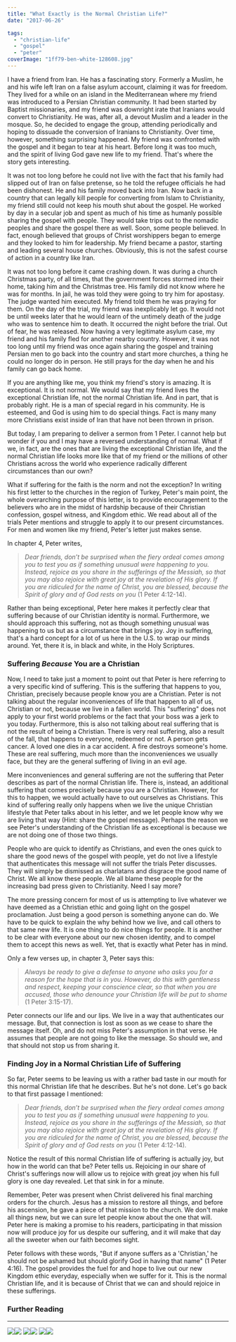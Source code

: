 ```yaml
---
title: "What Exactly is the Normal Christian Life?"
date: "2017-06-26"

tags: 
  - "christian-life"
  - "gospel"
  - "peter"
coverImage: "1ff79-ben-white-128608.jpg"
---
```


I have a friend from Iran. He has a fascinating story. Formerly a Muslim, he and his wife left Iran on a false asylum account, claiming it was for freedom. They lived for a while on an island in the Mediterranean where my friend was introduced to a Persian Christian community. It had been started by Baptist missionaries, and my friend was downright irate that Iranians would convert to Christianity. He was, after all, a devout Muslim and a leader in the mosque. So, he decided to engage the group, attending periodically and hoping to dissuade the conversion of Iranians to Christianity. Over time, however, something surprising happened. My friend was confronted with the gospel and it began to tear at his heart. Before long it was too much, and the spirit of living God gave new life to my friend. That's where the story gets interesting.

It was not too long before he could not live with the fact that his family had slipped out of Iran on false pretense, so he told the refugee officials he had been dishonest. He and his family moved back into Iran. Now back in a country that can legally kill people for converting from Islam to Christianity, my friend still could not keep his mouth shut about the gospel. He worked by day in a secular job and spent as much of his time as humanly possible sharing the gospel with people. They would take trips out to the nomadic peoples and share the gospel there as well. Soon, some people believed. In fact, enough believed that groups of Christ worshippers began to emerge and they looked to him for leadership. My friend became a pastor, starting and leading several house churches. Obviously, this is not the safest course of action in a country like Iran.

It was not too long before it came crashing down. It was during a church Christmas party, of all times, that the government forces stormed into their home, taking him and the Christmas tree. His family did not know where he was for months. In jail, he was told they were going to try him for apostasy. The judge wanted him executed. My friend told them he was praying for them. On the day of the trial, my friend was inexplicably let go. It would not be until weeks later that he would learn of the untimely death of the judge who was to sentence him to death. It occurred the night before the trial. Out of fear, he was released. Now having a very legitimate asylum case, my friend and his family fled for another nearby country. However, it was not too long until my friend was once again sharing the gospel and training Persian men to go back into the country and start more churches, a thing he could no longer do in person. He still prays for the day when he and his family can go back home.

If you are anything like me, you think my friend's story is amazing. It is exceptional. It is not normal. We would say that my friend lives the exceptional Christian life, not the normal Christian life. And in part, that is probably right. He is a man of special regard in his community. He is esteemed, and God is using him to do special things. Fact is many many more Christians exist inside of Iran that have not been thrown in prison.

But today, I am preparing to deliver a sermon from 1 Peter. I cannot help but wonder if you and I may have a reversed understanding of normal. What if we, in fact, are the ones that are living the exceptional Christian life, and the normal Christian life looks more like that of my friend or the millions of other Christians across the world who experience radically different circumstances than our own?

What if suffering for the faith is the norm and not the exception? In writing his first letter to the churches in the region of Turkey, Peter's main point, the whole overarching purpose of this letter, is to provide encouragement to the believers who are in the midst of hardship because of their Christian confession, gospel witness, and Kingdom ethic. We read about all of the trials Peter mentions and struggle to apply it to our present circumstances. For men and women like my friend, Peter's letter just makes sense.

In chapter 4, Peter writes,

> _Dear friends, don’t be surprised when the fiery ordeal comes among you to test you as if something unusual were happening to you. Instead, rejoice as you share in the sufferings of the Messiah, so that you may also rejoice with great joy at the revelation of His glory. If you are ridiculed for the name of Christ, you are blessed, because the Spirit of glory and of God rests on you_ (1 Peter 4:12-14).

Rather than being exceptional, Peter here makes it perfectly clear that suffering because of our Christian identity is normal. Furthermore, we should approach this suffering, not as though something unusual was happening to us but as a circumstance that brings joy. Joy in suffering, that's a hard concept for a lot of us here in the U.S. to wrap our minds around. Yet, there it is, in black and white, in the Holy Scriptures.

### Suffering _Because_ You are a Christian

Now, I need to take just a moment to point out that Peter is here referring to a very specific kind of suffering. This is the suffering that happens to you, Christian, precisely because people know you are a Christian. Peter is not talking about the regular inconveniences of life that happen to all of us, Christian or not, because we live in a fallen world. This "suffering" does not apply to your first world problems or the fact that your boss was a jerk to you today. Furthermore, this is also not talking about real suffering that is not the result of being a Christian. There is very real suffering, also a result of the fall, that happens to everyone, redeemed or not. A person gets cancer. A loved one dies in a car accident. A fire destroys someone's home. These are real suffering, much more than the inconveniences we usually face, but they are the general suffering of living in an evil age.

Mere inconveniences and general suffering are not the suffering that Peter describes as part of the normal Christian life. There is, instead, an additional suffering that comes precisely because you are a Christian. However, for this to happen, we would actually have to out ourselves as Christians. This kind of suffering really only happens when we live the unique Christian lifestyle that Peter talks about in his letter, and we let people know why we are living that way (Hint: share the gospel message). Perhaps the reason we see Peter's understanding of the Christian life as exceptional is because we are not doing one of those two things.

People who are quick to identify as Christians, and even the ones quick to share the good news of the gospel with people, yet do not live a lifestyle that authenticates this message will not suffer the trials Peter discusses. They will simply be dismissed as charlatans and disgrace the good name of Christ. We all know these people. We all blame these people for the increasing bad press given to Christianity. Need I say more?

The more pressing concern for most of us is attempting to live whatever we have deemed as a Christian ethic and going light on the gospel proclamation. Just being a good person is something anyone can do. We have to be quick to explain the why behind how we live, and call others to that same new life. It is one thing to do nice things for people. It is another to be clear with everyone about our new chosen identity, and to compel them to accept this news as well. Yet, that is exactly what Peter has in mind.

Only a few verses up, in chapter 3, Peter says this:

> _Always be ready to give a defense to anyone who asks you for a reason for the hope that is in you. However, do this with gentleness and respect, keeping your conscience clear, so that when you are accused, those who denounce your Christian life will be put to shame_ (1 Peter 3:15-17).

Peter connects our life and our lips. We live in a way that authenticates our message. But, that connection is lost as soon as we cease to share the message itself. Oh, and do not miss Peter's assumption in that verse. He assumes that people are not going to like the message. So should we, and that should not stop us from sharing it.

### Finding Joy in a Normal Christian Life of Suffering

So far, Peter seems to be leaving us with a rather bad taste in our mouth for this normal Christian life that he describes. But he's not done. Let's go back to that first passage I mentioned:

> _Dear friends, don’t be surprised when the fiery ordeal comes among you to test you as if something unusual were happening to you. Instead, rejoice as you share in the sufferings of the Messiah, so that you may also rejoice with great joy at the revelation of His glory. If you are ridiculed for the name of Christ, you are blessed, because the Spirit of glory and of God rests on you_ (1 Peter 4:12-14)_._

Notice the result of this normal Christian life of suffering is actually joy, but how in the world can that be? Peter tells us. Rejoicing in our share of Christ's sufferings now will allow us to rejoice with great joy when his full glory is one day revealed. Let that sink in for a minute.

Remember, Peter was present when Christ delivered his final marching orders for the church. Jesus has a mission to restore all things, and before his ascension, he gave a piece of that mission to the church. We don't make all things new, but we can sure let people know about the one that will. Peter here is making a promise to his readers, participating in that mission now will produce joy for us despite our suffering, and it will make that day all the sweeter when our faith becomes sight.

Peter follows with these words, "But if anyone suffers as a 'Christian,' he should not be ashamed but should glorify God in having that name" (1 Peter 4:16). The gospel provides the fuel for and hope to live out our new Kingdom ethic everyday, especially when we suffer for it. This is the normal Christian life, and it is because of Christ that we can and should rejoice in these sufferings.

### Further Reading

* * *

[![](//ws-na.amazon-adsystem.com/widgets/q?_encoding=UTF8&ASIN=1433673088&Format=_SL250_&ID=AsinImage&MarketPlace=US&ServiceVersion=20070822&WS=1&tag=keelancook-20&language=en_US)](https://www.amazon.com/Insanity-God-Story-Faith-Resurrected/dp/1433673088/ref=as_li_ss_il?dchild=1&keywords=the+insanity+of+god&qid=1591127533&sr=8-1&linkCode=li3&tag=keelancook-20&linkId=a5c68ebc67c2f56e70e01dc414e7d162&language=en_US)![](https://ir-na.amazon-adsystem.com/e/ir?t=keelancook-20&language=en_US&l=li3&o=1&a=1433673088) [![](//ws-na.amazon-adsystem.com/widgets/q?_encoding=UTF8&ASIN=0684815001&Format=_SL250_&ID=AsinImage&MarketPlace=US&ServiceVersion=20070822&WS=1&tag=keelancook-20&language=en_US)](https://www.amazon.com/Cost-Discipleship-Dietrich-Bonhoeffer/dp/0684815001/ref=as_li_ss_il?crid=1YE17ZHOXT2XL&dchild=1&keywords=the+cost+of+discipleship+by+dietrich+bonhoeffer&qid=1591127561&sprefix=the+cost+of+disc,aps,181&sr=8-1&linkCode=li3&tag=keelancook-20&linkId=486a6b3495cb4fb4503fa577c0fef616&language=en_US)![](https://ir-na.amazon-adsystem.com/e/ir?t=keelancook-20&language=en_US&l=li3&o=1&a=0684815001) [![](//ws-na.amazon-adsystem.com/widgets/q?_encoding=UTF8&ASIN=1535914157&Format=_SL250_&ID=AsinImage&MarketPlace=US&ServiceVersion=20070822&WS=1&tag=keelancook-20&language=en_US)](https://www.amazon.com/Suffering-Never-Nothing-Elisabeth-Elliot/dp/1535914157/ref=as_li_ss_il?crid=14N51541Y1YT2&dchild=1&keywords=suffering+is+never+for+nothing+elliot&qid=1591127505&sprefix=suffering+is+never,aps,181&sr=8-1&linkCode=li3&tag=keelancook-20&linkId=302499afb1cf72e76a9017b5ba7f2a2a&language=en_US)![](https://ir-na.amazon-adsystem.com/e/ir?t=keelancook-20&language=en_US&l=li3&o=1&a=1535914157)

